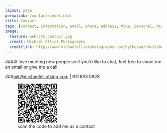 ```yaml
---
layout: page
permalink: /contact/index.html
title: Contact
tags: [contact, information, email, phone, address, Mike, personal, Michael, Elliot, King, McGill]
image:
  feature: website_contact.jpg
  credit: Michael Elliot Photography
  creditlink: http://www.michaelelliotphotography.com/bythesea/h6c12e8d0#h681ce9e3
---
```


####I love meeting new people so if you'd like to chat, feel free to shoot me an email or give me a call

###<a href="mailto:mk@michaelelliotking.com?subject=Let's Connect!"  target="_blank">mk@michaelelliotking.com</a> | 617.633.0828

<figure>
	<img alt="Contact Info for Michael Elliot King" src="/images/QRContactMichaelElliotKing.png" width="30%">
	<figcaption>scan the code to add me as a contact</figcaption>
</figure>


<!--Department of Mechanical Engineering, McGill University<br>
817 Sherbrooke Street West<br>
Montreal, Quebec H3A 0C3 Canada
-->


